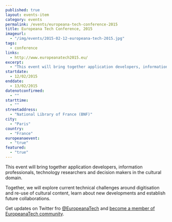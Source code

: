 ```yaml
---
published: true
layout: events-item
category: events
permalink: /events/europeana-tech-conference-2015
title: Europeana Tech Conference, 2015
imageurl: 
  - "/img/events/2015-02-12-europeana-tech-2015.jpg"
tags: 
  - conference
links:
  - http://www.europeanatech2015.eu/
excerpt:
  - "This event will bring together application developers, information professionals, technology researchers and decision makers in the cultural domain."
startdate:
  - 12/02/2015
enddate:
  - 13/02/2015
datenotconfirmed:
  - ""
starttime:
  - ""
streetaddress:
  - "National Library of France (BNF)"
city:
  - "Paris"
country:
  - "France"
europeanaevent:
  - "true"
featured:
  - "true"
---
```

This event will bring together application developers, information professionals, technology researchers and decision makers in the cultural domain.

Together, we will explore current technical challenges around digitisation and re-use of cultural content, learn about new developments and establish future collaborations.

Get updates on Twitter fro [@EuropeanaTech](http://twitter.com/europeanatech) and [become a member of EuropeanaTech community](http://www.pro.europeana.eu/web/network/europeana-tech).
